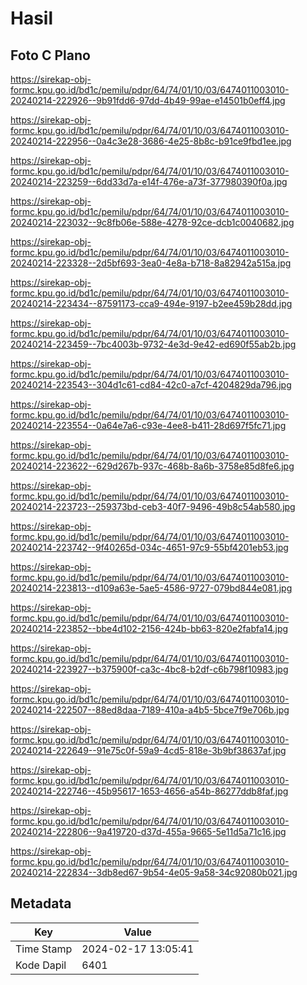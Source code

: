 # Hasil

## Foto C Plano

https://sirekap-obj-formc.kpu.go.id/bd1c/pemilu/pdpr/64/74/01/10/03/6474011003010-20240214-222926--9b91fdd6-97dd-4b49-99ae-e14501b0eff4.jpg

https://sirekap-obj-formc.kpu.go.id/bd1c/pemilu/pdpr/64/74/01/10/03/6474011003010-20240214-222956--0a4c3e28-3686-4e25-8b8c-b91ce9fbd1ee.jpg

https://sirekap-obj-formc.kpu.go.id/bd1c/pemilu/pdpr/64/74/01/10/03/6474011003010-20240214-223259--6dd33d7a-e14f-476e-a73f-377980390f0a.jpg

https://sirekap-obj-formc.kpu.go.id/bd1c/pemilu/pdpr/64/74/01/10/03/6474011003010-20240214-223032--9c8fb06e-588e-4278-92ce-dcb1c0040682.jpg

https://sirekap-obj-formc.kpu.go.id/bd1c/pemilu/pdpr/64/74/01/10/03/6474011003010-20240214-223328--2d5bf693-3ea0-4e8a-b718-8a82942a515a.jpg

https://sirekap-obj-formc.kpu.go.id/bd1c/pemilu/pdpr/64/74/01/10/03/6474011003010-20240214-223434--87591173-cca9-494e-9197-b2ee459b28dd.jpg

https://sirekap-obj-formc.kpu.go.id/bd1c/pemilu/pdpr/64/74/01/10/03/6474011003010-20240214-223459--7bc4003b-9732-4e3d-9e42-ed690f55ab2b.jpg

https://sirekap-obj-formc.kpu.go.id/bd1c/pemilu/pdpr/64/74/01/10/03/6474011003010-20240214-223543--304d1c61-cd84-42c0-a7cf-4204829da796.jpg

https://sirekap-obj-formc.kpu.go.id/bd1c/pemilu/pdpr/64/74/01/10/03/6474011003010-20240214-223554--0a64e7a6-c93e-4ee8-b411-28d697f5fc71.jpg

https://sirekap-obj-formc.kpu.go.id/bd1c/pemilu/pdpr/64/74/01/10/03/6474011003010-20240214-223622--629d267b-937c-468b-8a6b-3758e85d8fe6.jpg

https://sirekap-obj-formc.kpu.go.id/bd1c/pemilu/pdpr/64/74/01/10/03/6474011003010-20240214-223723--259373bd-ceb3-40f7-9496-49b8c54ab580.jpg

https://sirekap-obj-formc.kpu.go.id/bd1c/pemilu/pdpr/64/74/01/10/03/6474011003010-20240214-223742--9f40265d-034c-4651-97c9-55bf4201eb53.jpg

https://sirekap-obj-formc.kpu.go.id/bd1c/pemilu/pdpr/64/74/01/10/03/6474011003010-20240214-223813--d109a63e-5ae5-4586-9727-079bd844e081.jpg

https://sirekap-obj-formc.kpu.go.id/bd1c/pemilu/pdpr/64/74/01/10/03/6474011003010-20240214-223852--bbe4d102-2156-424b-bb63-820e2fabfa14.jpg

https://sirekap-obj-formc.kpu.go.id/bd1c/pemilu/pdpr/64/74/01/10/03/6474011003010-20240214-223927--b375900f-ca3c-4bc8-b2df-c6b798f10983.jpg

https://sirekap-obj-formc.kpu.go.id/bd1c/pemilu/pdpr/64/74/01/10/03/6474011003010-20240214-222507--88ed8daa-7189-410a-a4b5-5bce7f9e706b.jpg

https://sirekap-obj-formc.kpu.go.id/bd1c/pemilu/pdpr/64/74/01/10/03/6474011003010-20240214-222649--91e75c0f-59a9-4cd5-818e-3b9bf38637af.jpg

https://sirekap-obj-formc.kpu.go.id/bd1c/pemilu/pdpr/64/74/01/10/03/6474011003010-20240214-222746--45b95617-1653-4656-a54b-86277ddb8faf.jpg

https://sirekap-obj-formc.kpu.go.id/bd1c/pemilu/pdpr/64/74/01/10/03/6474011003010-20240214-222806--9a419720-d37d-455a-9665-5e11d5a71c16.jpg

https://sirekap-obj-formc.kpu.go.id/bd1c/pemilu/pdpr/64/74/01/10/03/6474011003010-20240214-222834--3db8ed67-9b54-4e05-9a58-34c92080b021.jpg


## Metadata

| Key        | Value               |
| ---------- | ------------------- |
| Time Stamp | 2024-02-17 13:05:41 |
| Kode Dapil | 6401                |



